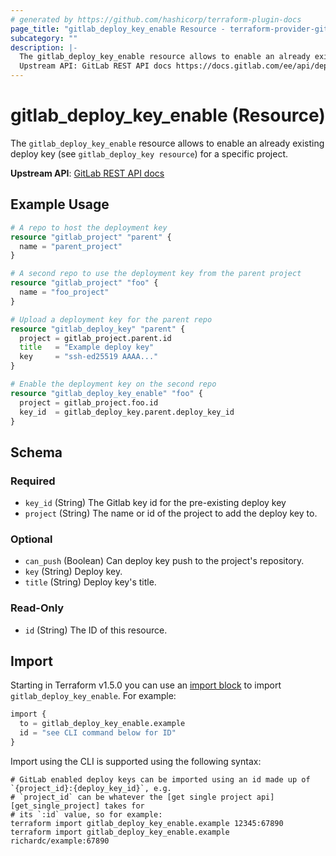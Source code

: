 ```yaml
---
# generated by https://github.com/hashicorp/terraform-plugin-docs
page_title: "gitlab_deploy_key_enable Resource - terraform-provider-gitlab"
subcategory: ""
description: |-
  The gitlab_deploy_key_enable resource allows to enable an already existing deploy key (see gitlab_deploy_key resource) for a specific project.
  Upstream API: GitLab REST API docs https://docs.gitlab.com/ee/api/deploy_keys.html#enable-a-deploy-key
---
```


# gitlab_deploy_key_enable (Resource)

The `gitlab_deploy_key_enable` resource allows to enable an already existing deploy key (see `gitlab_deploy_key resource`) for a specific project.

**Upstream API**: [GitLab REST API docs](https://docs.gitlab.com/ee/api/deploy_keys.html#enable-a-deploy-key)

## Example Usage

```terraform
# A repo to host the deployment key
resource "gitlab_project" "parent" {
  name = "parent_project"
}

# A second repo to use the deployment key from the parent project
resource "gitlab_project" "foo" {
  name = "foo_project"
}

# Upload a deployment key for the parent repo
resource "gitlab_deploy_key" "parent" {
  project = gitlab_project.parent.id
  title   = "Example deploy key"
  key     = "ssh-ed25519 AAAA..."
}

# Enable the deployment key on the second repo
resource "gitlab_deploy_key_enable" "foo" {
  project = gitlab_project.foo.id
  key_id  = gitlab_deploy_key.parent.deploy_key_id
}
```

<!-- schema generated by tfplugindocs -->
## Schema

### Required

- `key_id` (String) The Gitlab key id for the pre-existing deploy key
- `project` (String) The name or id of the project to add the deploy key to.

### Optional

- `can_push` (Boolean) Can deploy key push to the project's repository.
- `key` (String) Deploy key.
- `title` (String) Deploy key's title.

### Read-Only

- `id` (String) The ID of this resource.

## Import

Starting in Terraform v1.5.0 you can use an [import block](https://developer.hashicorp.com/terraform/language/import) to import `gitlab_deploy_key_enable`. For example:
```terraform
import {
  to = gitlab_deploy_key_enable.example
  id = "see CLI command below for ID"
}
```

Import using the CLI is supported using the following syntax:

```shell
# GitLab enabled deploy keys can be imported using an id made up of `{project_id}:{deploy_key_id}`, e.g.
# `project_id` can be whatever the [get single project api][get_single_project] takes for
# its `:id` value, so for example:
terraform import gitlab_deploy_key_enable.example 12345:67890
terraform import gitlab_deploy_key_enable.example richardc/example:67890
```
